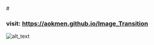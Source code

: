 #<h3>visit: https://aokmen.github.io/Image_Transition</h3>
<img alt="alt_text" src="./img/img.gif"/>
